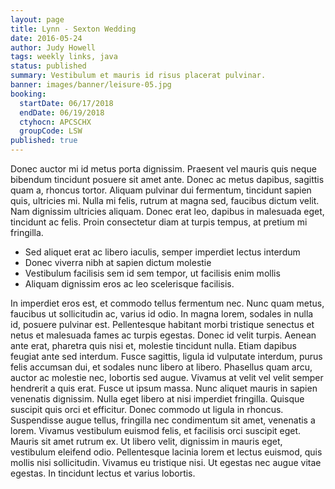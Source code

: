 ```yaml
---
layout: page
title: Lynn - Sexton Wedding
date: 2016-05-24
author: Judy Howell
tags: weekly links, java
status: published
summary: Vestibulum et mauris id risus placerat pulvinar.
banner: images/banner/leisure-05.jpg
booking:
  startDate: 06/17/2018
  endDate: 06/19/2018
  ctyhocn: APCSCHX
  groupCode: LSW
published: true
---
```

Donec auctor mi id metus porta dignissim. Praesent vel mauris quis neque bibendum tincidunt posuere sit amet ante. Donec ac metus dapibus, sagittis quam a, rhoncus tortor. Aliquam pulvinar dui fermentum, tincidunt sapien quis, ultricies mi. Nulla mi felis, rutrum at magna sed, faucibus dictum velit. Nam dignissim ultricies aliquam. Donec erat leo, dapibus in malesuada eget, tincidunt ac felis. Proin consectetur diam at turpis tempus, at pretium mi fringilla.

* Sed aliquet erat ac libero iaculis, semper imperdiet lectus interdum
* Donec viverra nibh at sapien dictum molestie
* Vestibulum facilisis sem id sem tempor, ut facilisis enim mollis
* Aliquam dignissim eros ac leo scelerisque facilisis.

In imperdiet eros est, et commodo tellus fermentum nec. Nunc quam metus, faucibus ut sollicitudin ac, varius id odio. In magna lorem, sodales in nulla id, posuere pulvinar est. Pellentesque habitant morbi tristique senectus et netus et malesuada fames ac turpis egestas. Donec id velit turpis. Aenean ante erat, pharetra quis nisi et, molestie tincidunt nulla. Etiam dapibus feugiat ante sed interdum. Fusce sagittis, ligula id vulputate interdum, purus felis accumsan dui, et sodales nunc libero at libero. Phasellus quam arcu, auctor ac molestie nec, lobortis sed augue.
Vivamus at velit vel velit semper hendrerit a quis erat. Fusce ut ipsum massa. Nunc aliquet mauris in sapien venenatis dignissim. Nulla eget libero at nisi imperdiet fringilla. Quisque suscipit quis orci et efficitur. Donec commodo ut ligula in rhoncus. Suspendisse augue tellus, fringilla nec condimentum sit amet, venenatis a lorem. Vivamus vestibulum euismod felis, et facilisis orci suscipit eget. Mauris sit amet rutrum ex. Ut libero velit, dignissim in mauris eget, vestibulum eleifend odio. Pellentesque lacinia lorem et lectus euismod, quis mollis nisi sollicitudin. Vivamus eu tristique nisi. Ut egestas nec augue vitae egestas. In tincidunt lectus et varius lobortis.

